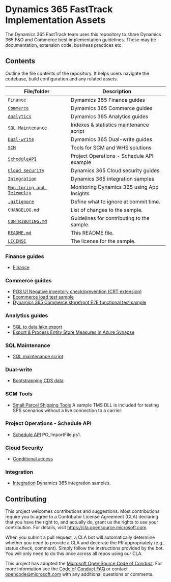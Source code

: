 <!--
---
page_type: sample
languages:
- csharp
products:
- dotnet
description: "Add 150 character max description"
urlFragment: "update-this-to-unique-url-stub"
---
-->
# Dynamics 365 FastTrack Implementation Assets

<!-- 
Guidelines on README format: https://review.docs.microsoft.com/help/onboard/admin/samples/concepts/readme-template?branch=master

Guidance on onboarding samples to docs.microsoft.com/samples: https://review.docs.microsoft.com/help/onboard/admin/samples/process/onboarding?branch=master

Taxonomies for products and languages: https://review.docs.microsoft.com/new-hope/information-architecture/metadata/taxonomies?branch=master
-->

The Dynamics 365 FastTrack team uses this repository to share Dynamics 365 F&O and Commerce best implementation guidelines. These may be documentation, extension code, business practices etc. 

## Contents

Outline the file contents of the repository. It helps users navigate the codebase, build configuration and any related assets.

| File/folder                            | Description                                |
|----------------------------------------|--------------------------------------------|
| [`Finance`](Finance)                   | Dymamics 365 Finance guides                |
| [`Commerce`](Commerce)                 | Dymamics 365 Commerce guides               |
| [`Analytics`](Analytics)               | Dymamics 365 Analytics guides              |
| [`SQL Maintenance`](SQL%20Maintenance) | Indexes & statistics maintenance script    |
| [`Dual-write`](Dual-write)             | Dymamics 365 Dual-write guides             |
| [`SCM`](SCM)      		                 | Tools for SCM and WHS solutions            |
| [`ScheduleAPI`](ScheduleAPI)	         | Project Operations - Schedule API example  |
| [`Cloud security`](CloudSecurity)      | Dynamics 365 Cloud security guides         |
| [`Integration`](Integration)           | Dynamics 365 integration samples           |
| [`Monitoring and Telemetry`](MonitoringandTelemetry)           | Monitoring Dynamics 365 using App Insights           |
| [`.gitignore`](.gitignore)             | Define what to ignore at commit time.      |
| `CHANGELOG.md`                         | List of changes to the sample.             |
| [`CONTRIBUTING.md`](#contributing)     | Guidelines for contributing to the sample. |
| [`README.md`](Readme.md)               | This README file.                          |
| [`LICENSE`](License)                   | The license for the sample.                |


### Finance guides
- [Finance](https://github.com/microsoft/Dynamics-365-FastTrack-Implementation-Assets/blob/master/Finance) 

### Commerce guides
- [POS UI Negative inventory check/prevention (CRT extension)](https://github.com/microsoft/Dynamics-365-FastTrack-Implementation-Assets/tree/master/Commerce/NegativeInventoryCheck)
- [Ecommerce load test sample](https://github.com/microsoft/Dynamics-365-FastTrack-Implementation-Assets/tree/master/Commerce/CommercePerfTestSample)
- [Dynamics 365 Commerce storefront E2E functional test sample](https://github.com/microsoft/Dynamics-365-FastTrack-Implementation-Assets/tree/master/Commerce/EcommerceE2ETestSample)

### Analytics guides 
- [SQL to data lake export](https://github.com/microsoft/Dynamics-365-FastTrack-Implementation-Assets/blob/master/Analytics/AzureDataFactoryARMTemplates/SQLToADLSFullExport/README.md)
- [Export & Process Entity Store Measures in Azure Synapse](https://github.com/microsoft/Dynamics-365-FastTrack-Implementation-Assets/blob/master/Analytics/EntityStoreTools/README.md)

### SQL Maintenance
- [SQL maintenance script](https://github.com/microsoft/Dynamics-365-FastTrack-Implementation-Assets/tree/master/SQL%20Maintenance)

### Dual-write
- [Bootstrapping CDS data](https://github.com/microsoft/Dynamics-365-FastTrack-Implementation-Assets/tree/master/Dual-write/Bootstrapping)

### SCM Tools
- [Small Parcel Shipping Tools](https://github.com/microsoft/Dynamics-365-FastTrack-Implementation-Assets/tree/master/SCM/SPS) A sample TMS DLL is included for testing SPS scenarios without a live connection to a carrier.

### Project Operations - Schedule API
- [Schedule API](https://github.com/microsoft/Dynamics-365-FastTrack-Implementation-Assets/tree/master/ScheduleAPI) PO_ImportFile.ps1.

### Cloud Security
- [Conditional access](https://github.com/microsoft/Dynamics-365-FastTrack-Implementation-Assets/blob/master/CloudSecurity/ConditionalAccess/readme.md) 

### Integration
- [Integration](https://github.com/microsoft/Dynamics-365-FastTrack-Implementation-Assets/tree/master/Integration) Dynamics 365 integration samples.

## Contributing

This project welcomes contributions and suggestions.  Most contributions require you to agree to a
Contributor License Agreement (CLA) declaring that you have the right to, and actually do, grant us
the rights to use your contribution. For details, visit https://cla.opensource.microsoft.com.

When you submit a pull request, a CLA bot will automatically determine whether you need to provide
a CLA and decorate the PR appropriately (e.g., status check, comment). Simply follow the instructions
provided by the bot. You will only need to do this once across all repos using our CLA.

This project has adopted the [Microsoft Open Source Code of Conduct](https://opensource.microsoft.com/codeofconduct/).
For more information see the [Code of Conduct FAQ](https://opensource.microsoft.com/codeofconduct/faq/) or
contact [opencode@microsoft.com](mailto:opencode@microsoft.com) with any additional questions or comments.
